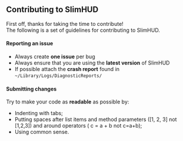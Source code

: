 ## Contributing to SlimHUD
First off, thanks for taking the time to contribute!
<br>The following is a set of guidelines for contributing to SlimHUD.

#### Reporting an issue
- Always create **one issue** per bug
- Always ensure that you are using the **latest version** of SlimHUD
- If possible attach the **crash report** found in ```~/Library/Logs/DiagnosticReports/```

#### Submitting changes
Try to make your code as **readable** as possible by:

- Indenting with tabs;
- Putting spaces after list items and method parameters ([1, 2, 3] not [1,2,3]) and around operators ( c = a + b not c=a+b);
- Using common sense.

